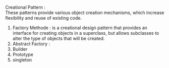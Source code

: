Creational Pattern :  
These patterns provide various object creation mechanisms, 
which increase flexibility and reuse of existing code.

1. Factory Methode : is a creational design pattern that provides an interface for creating objects in a superclass, but
   allows subclasses to alter the type of objects that will be created.
2. Abstract Factory : 
3. Builder
4. Prototype 
5. singleton
